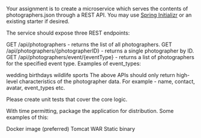 Your assignment is to create a microservice which serves the contents of photographers.json through a REST API. You may use [Spring Initializr](https://start.spring.io/) or an existing starter if desired.

The service should expose three REST endpoints:

GET /api/photographers - returns the list of all photographers.
GET /api/photographers/{photographerID} - returns a single photographer by ID.
GET /api/photographers/event/{eventType} - returns a list of photographers for the specified event type.
Examples of event_types:

wedding
birthdays
wildlife
sports
The above APIs should only return high-level characteristics of the photographer data. For example - name, contact, avatar, event_types etc.

Please create unit tests that cover the core logic.

With time permitting, package the application for distribution. Some examples of this:

Docker image (preferred)
Tomcat WAR
Static binary
